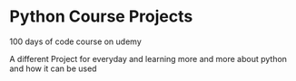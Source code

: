 
# Python Course Projects

100 days of code course on udemy

A different Project for everyday and learning more and more about python and how it can be used 

